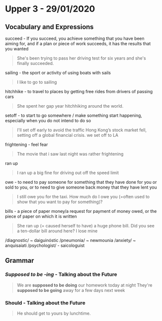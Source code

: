 

# Upper 3 - 29/01/2020

## Vocabulary and Expressions 
succeed - If you succeed, you achieve something that you have been aiming for, and if a plan or piece of work succeeds, it has the results that you wanted
> She's been trying to pass her driving test for six years and she's finally succeeded.

sailing - the sport or activity of using boats with sails
> I like to go to sailing

hitchhike - to travel to places by getting free rides from drivers of passing cars
> She spent her gap year hitchhiking around the world.

setoff -  to start to go somewhere /  make something start happening, especially when you do not intend to do so
> I'll set off early to avoid the traffic
> Hong Kong’s stock market fell, setting off a global financial crisis.
> we set off to LA

frightening - feel fear
> The movie that i saw last night was rather frightening

ran up
>  I ran up a big fine for driving out off the speed limit

owe - to need to pay someone for something that they have done for you or sold to you, or to need to give someone back money that they have lent you
> I still owe you for the taxi.
> How much do I owe you (=often used to show that you want to pay for something)?

bills - a piece of paper money/a request for payment of money owed, or the piece of paper on which it is written
> She ran up (= caused herself to have) a huge phone bill.
> Did you see a ten-dollar bill around here? I lose mine

/diagnostic/ ~ daiguinóstic
/pneumonia/ ~ newmounia
/anxiety/ ~ anquisaiati
/psychologist/ - saicologuist


## Grammar

### *Supposed to be -ing* - Talking about the Future

> We are **supposed to be doing** our homework today at night
> They're **supposed to be going** away for a few days next week

### Should - Talking about the Future
> He should get to yours by lunchtime.
